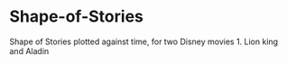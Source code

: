 # Shape-of-Stories
Shape of Stories plotted against time, for two Disney movies 1. Lion king and Aladin

